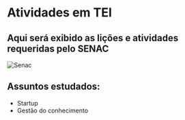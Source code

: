 # **Atividades em TEI**  
## Aqui será exibido as lições e atividades requeridas pelo SENAC 

![Senac](https://assets.b9.com.br/wp-content/uploads/2012/08/023.jpg)

## **Assuntos estudados:** 

* Startup 
* Gestão do conhecimento